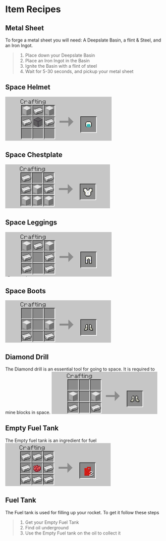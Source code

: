 # Item Recipes

## Metal Sheet

To forge a metal sheet you will need: A Deepslate Basin, a flint & Steel, and an Iron Ingot.

> 1. Place down your Deepslate Basin
> 2. Place an Iron Ingot in the Basin
> 3. Ignite the Basin with a flint of steel
> 4. Wait for 5-30 seconds, and pickup your metal sheet

## Space Helmet

![Space Helmet](./recipes/space_helmet.png)

## Space Chestplate

![Space Chestplate](./recipes/space_chestplate.png)

## Space Leggings

![Space Legging](./recipes/space_leggings.png)

## Space Boots

![Space Boots](./recipes/space_boots.png)

## Diamond Drill

The Diamond drill is an essential tool for going to space. It is required to mine blocks in space.
![Diamond Drill](./recipes/space_boots.png)

## Empty Fuel Tank

The Empty fuel tank is an ingredient for fuel
![Empty Fuel Tank](./recipes/empty_fuel.png)

## Fuel Tank

The Fuel tank is used for filling up your rocket. To get it follow these steps

> 1. Get your Empty Fuel Tank
> 2. Find oil underground
> 3. Use the Empty Fuel tank on the oil to collect it
